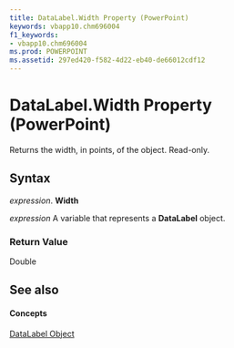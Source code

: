 ```yaml
---
title: DataLabel.Width Property (PowerPoint)
keywords: vbapp10.chm696004
f1_keywords:
- vbapp10.chm696004
ms.prod: POWERPOINT
ms.assetid: 297ed420-f582-4d22-eb40-de66012cdf12
---
```



# DataLabel.Width Property (PowerPoint)

Returns the width, in points, of the object. Read-only.


## Syntax

 _expression_. **Width**

 _expression_ A variable that represents a **DataLabel** object.


### Return Value

Double


## See also


#### Concepts


[DataLabel Object](datalabel-object-powerpoint.md)

